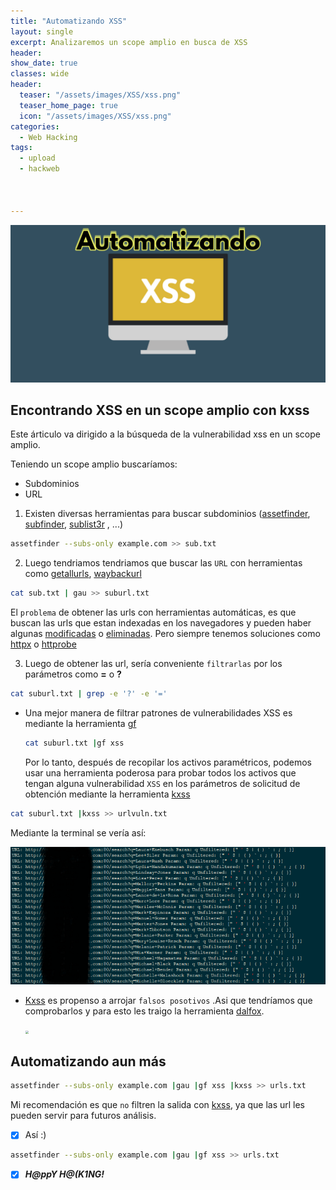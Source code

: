 ```yaml
---
title: "Automatizando XSS"
layout: single
excerpt: Analizaremos un scope amplio en busca de XSS
header:
show_date: true
classes: wide
header:
  teaser: "/assets/images/XSS/xss.png"
  teaser_home_page: true
  icon: "/assets/images/XSS/xss.png"
categories:
  - Web Hacking
tags:
  - upload
  - hackweb



---
```


![](/assets/images/XSS/xss.png) 

## Encontrando XSS en un scope amplio con kxss

Este árticulo va dirigido a la búsqueda de la vulnerabilidad xss en un scope amplio.

Teniendo un scope amplio buscaríamos: 

- Subdominios
- URL

1. Existen diversas herramientas para buscar subdominios ([assetfinder](https://github.com/tomnomnom/assetfinder),[ subfinder](https://github.com/projectdiscovery/subfinder), [sublist3r](https://github.com/aboul3la/Sublist3r) , ...)

```bash
assetfinder --subs-only example.com >> sub.txt
```

2. Luego tendriamos tendriamos que buscar las `URL` con herramientas como [getallurls](https://github.com/lc/gau), [waybackurl](https://github.com/tomnomnom/waybackurls)

```bash
cat sub.txt | gau >> suburl.txt 
```

El `problema` de obtener las urls con herramientas automáticas, es que buscan las urls que estan indexadas en los navegadores y pueden haber algunas <u>modificadas</u> o <u>eliminadas</u>. Pero siempre tenemos soluciones como [httpx](https://github.com/projectdiscovery/httpx) o [httprobe](https://github.com/tomnomnom/httprobe)

3. Luego de obtener las url, sería conveniente `filtrarlas` por los parámetros como  **=** o **?**

```bash
cat suburl.txt | grep -e '?' -e '='
```

- Una mejor manera de filtrar patrones de vulnerabilidades XSS es mediante la herramienta [gf](https://github.com/tomnomnom/gf)

   ```bash
   cat suburl.txt |gf xss
   ```

   Por lo tanto, después de recopilar los activos paramétricos, podemos  usar una herramienta poderosa para probar todos los activos que tengan  alguna vulnerabilidad `XSS` en los parámetros de solicitud de obtención mediante la herramienta    [kxss](https://github.com/Emoe/kxss)

```bash
cat suburl.txt |kxss >> urlvuln.txt
```

Mediante la terminal se vería así:

![](/assets/images/XSS/x1.png) 

- <u>Kxss</u> es propenso a arrojar `falsos posotivos` .Asi que tendríamos que comprobarlos y para esto les traigo la herramienta  [dalfox](https://github.com/hahwul/dalfox).

   <img src="https://user-images.githubusercontent.com/13212227/108603497-7a390c80-73eb-11eb-92c1-b31bd9574861.jpg" style="zoom:30%;" />   

   

## Automatizando aun más

```bash
assetfinder --subs-only example.com |gau |gf xss |kxss >> urls.txt 
```

   Mi recomendación es que `no` filtren la salida  con <u>kxss</u>, ya que las url les pueden servir para futuros análisis. 

- [x] Así :)

```bash
assetfinder --subs-only example.com |gau |gf xss >> urls.txt 
```

- [x] ***H@ppY H@(K1NG!***

